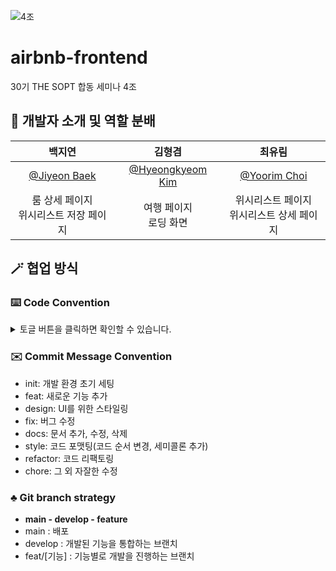 ![4조](https://user-images.githubusercontent.com/58380158/168250719-1bc5c94a-b24c-4ff3-b262-8d645185f287.png)
# airbnb-frontend
30기 THE SOPT 합동 세미나 4조

## 🌠 개발자 소개 및 역할 분배
|백지연|김형겸|최유림|
|:-:|:-:|:-:|
|[@Jiyeon Baek](https://github.com/100Gyeon)|[@Hyeongkyeom Kim](https://github.com/Brokyeom)|[@Yoorim Choi](https://github.com/choiyoorim)|
|룸 상세 페이지<br/>위시리스트 저장 페이지|여행 페이지<br/>로딩 화면|위시리스트 페이지<br/>위시리스트 상세 페이지|

## 🪄 협업 방식
### ⌨️ Code Convention
<details>
<summary>토글 버튼을 클릭하면 확인할 수 있습니다.</summary>

- ESLint, prettier 사용
- 폴더명은 소문자로 시작
- Event handler 이름 : on으로 시작
- 배열과 관련된 변수명은 `__List` (ex. reservationList)
- 변수, 함수 : Camel case 사용
- 함수
  - 함수명은 동사로 시작
  - `const 함수명 = () => {}` 형식으로 작성
- 컴포넌트
  - 컴포넌트를 정의한 파일 : Pascal case 사용
  - `function 컴포넌트명() {}` 형식으로 작성
- styled-components
  - 코드 하단에 작성
  - px 대신 rem 사용 (ex. 12px로 설정하고 싶다면? 1.2rem이라고 작성하면 된다.)
  - 항상 맨 앞에 `Styled` 붙여주기 
  - 최상단 태그 이름은 `Styled[컴포넌트명]`
    ```javascript
    function Home() {
      return (
        <StyledHome>
        ...
        </StyledHome>
      );
    }
    ```
  - 색상은 항상 아래처럼 ThemeProvider 활용해서 설정
    ```javascript
    button {
      background-color: ${(props) => props.theme.colors.airPink};
      color: ${(props) => props.theme.colors.airWhite};
    }
    ```
- API 호출 함수 : api.js에 작성하기
- 피그마에서 svg를 export해서 `src/assets/icons` 혹은 `src/assets/images`에 저장하고, `src/assets/index.js`에 아래처럼 추가해 사용
  ```javascript
  export { default as icSample } from './icons/ic_sample.svg';
  export { default as imgSample } from './images/img_sample.svg';
  ```
</details>

  
### ✉️ Commit Message Convention
- init: 개발 환경 초기 세팅
- feat: 새로운 기능 추가
- design: UI를 위한 스타일링 
- fix: 버그 수정
- docs: 문서 추가, 수정, 삭제
- style: 코드 포맷팅(코드 순서 변경, 세미콜론 추가)
- refactor: 코드 리팩토링
- chore: 그 외 자잘한 수정

### ♣️ Git branch strategy
- **main - develop - feature**
- main : 배포
- develop : 개발된 기능을 통합하는 브랜치
- feat/[기능] : 기능별로 개발을 진행하는 브랜치

